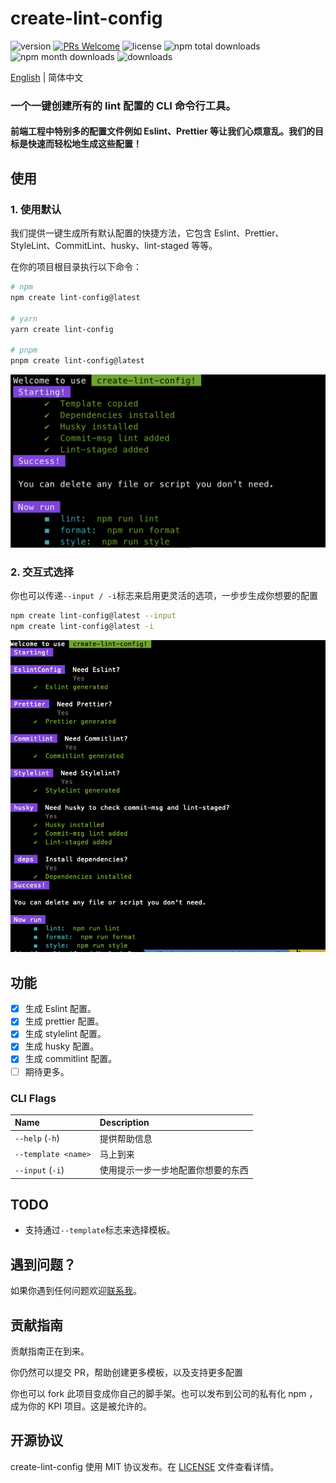 # create-lint-config

![version](https://img.shields.io/npm/v/create-lint-config)
[![PRs Welcome](https://img.shields.io/badge/PRs-welcome-brightgreen.svg)](https://github.com/liruifengv/create-lint-config/pulls)
![license](https://img.shields.io/npm/l/create-lint-config)
![npm total downloads](https://img.shields.io/npm/dt/create-lint-config.svg)
![npm month downloads](https://img.shields.io/npm/dm/create-lint-config.svg)
![downloads](https://img.shields.io/npm/dw/create-lint-config)

[English](<(./README.md)>) | 简体中文

### 一个一键创建所有的 lint 配置的 CLI 命令行工具。

#### 前端工程中特别多的配置文件例如 Eslint、Prettier 等让我们心烦意乱。我们的目标是快速而轻松地生成这些配置！

## 使用

### 1. 使用默认

我们提供一键生成所有默认配置的快捷方法，它包含 Eslint、Prettier、StyleLint、CommitLint、husky、lint-staged 等等。

在你的项目根目录执行以下命令：

```bash
# npm
npm create lint-config@latest

# yarn
yarn create lint-config

# pnpm
pnpm create lint-config@latest
```

![screenshot](screenshot.png)

### 2. 交互式选择

你也可以传递`--input / -i`标志来启用更灵活的选项，一步步生成你想要的配置

```bash
npm create lint-config@latest --input
npm create lint-config@latest -i
```

![screenshot-i](screenshot-i.png)

## 功能

- [x] 生成 Eslint 配置。
- [x] 生成 prettier 配置。
- [x] 生成 stylelint 配置。
- [x] 生成 husky 配置。
- [x] 生成 commitlint 配置。
- [ ] 期待更多。

### CLI Flags

| Name                | Description                        |
| :------------------ | :--------------------------------- |
| `--help` (`-h`)     | 提供帮助信息                       |
| `--template <name>` | 马上到来                           |
| `--input` (`-i`)    | 使用提示一步一步地配置你想要的东西 |

## TODO

- 支持通过`--template`标志来选择模板。

## 遇到问题？

如果你遇到任何问题欢迎[联系我](https://github.com/liruifengv/create-lint-config/issues)。

## 贡献指南

贡献指南正在到来。

你仍然可以提交 PR，帮助创建更多模板，以及支持更多配置

你也可以 fork 此项目变成你自己的脚手架。也可以发布到公司的私有化 npm ，成为你的 KPI 项目。这是被允许的。

## 开源协议

create-lint-config 使用 MIT 协议发布。在 [LICENSE](./LICENSE) 文件查看详情。
